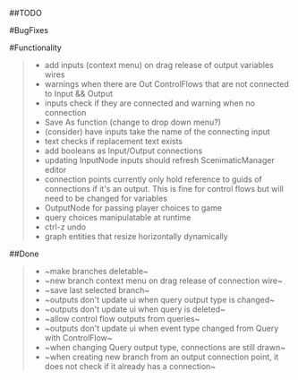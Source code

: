 ##TODO

#BugFixes



#Functionality
>- add inputs (context menu) on drag release of output variables wires
>- warnings when there are Out ControlFlows that are not connected to Input && Output
>- inputs check if they are connected and warning when no connection
>- Save As function (change to drop down menu?)
>- (consider) have inputs take the name of the connecting input
>- text checks if replacement text exists
>- add booleans as Input/Output connections
>- updating InputNode inputs should refresh ScenimaticManager editor
>- connection points currently only hold reference to guids of connections if it's an output. This is fine for control flows but will need to be changed for variables
>- OutputNode for passing player choices to game
>- query choices manipulatable at runtime
>- ctrl-z undo
>- graph entities that resize horizontally dynamically

##Done
>- ~make branches deletable~
>- ~new branch context menu on drag release of connection wire~
>- ~save last selected branch~
>- ~outputs don't update ui when query output type is changed~
>- ~outputs don't update ui when query is deleted~
>- ~allow control flow outputs from queries~
>- ~outputs don't update ui when event type changed from Query with ControlFlow~
>- ~when changing Query output type, connections are still drawn~
>- ~when creating new branch from an output connection point, it does not check if it already has a connection~
